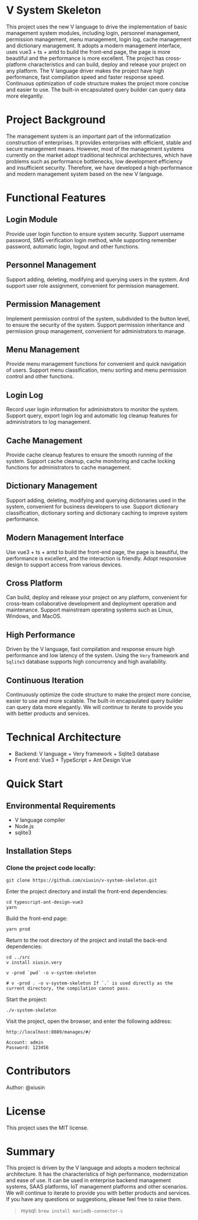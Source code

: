 # V System Skeleton
This project uses the new V language to drive the implementation of basic management system modules, including login, personnel management, permission management, menu management, login log, cache management and dictionary management. It adopts a modern management interface, uses vue3 + ts + antd to build the front-end page, the page is more beautiful and the performance is more excellent. The project has cross-platform characteristics and can build, deploy and release your project on any platform. The V language driver makes the project have high performance, fast compilation speed and faster response speed. Continuous optimization of code structure makes the project more concise and easier to use. The built-in encapsulated query builder can query data more elegantly.

# Project Background
The management system is an important part of the informatization construction of enterprises. It provides enterprises with efficient, stable and secure management means. However, most of the management systems currently on the market adopt traditional technical architectures, which have problems such as performance bottlenecks, low development efficiency and insufficient security. Therefore, we have developed a high-performance and modern management system based on the new V language.

# Functional Features
## Login Module
Provide user login function to ensure system security. Support username password, SMS verification login method, while supporting remember password, automatic login, logout and other functions.

## Personnel Management
Support adding, deleting, modifying and querying users in the system. And support user role assignment, convenient for permission management.

## Permission Management
Implement permission control of the system, subdivided to the button level, to ensure the security of the system. Support permission inheritance and permission group management, convenient for administrators to manage.

## Menu Management
Provide menu management functions for convenient and quick navigation of users. Support menu classification, menu sorting and menu permission control and other functions.

## Login Log
Record user login information for administrators to monitor the system. Support query, export login log and automatic log cleanup features for administrators to log management.

## Cache Management
Provide cache cleanup features to ensure the smooth running of the system. Support cache cleanup, cache monitoring and cache locking functions for administrators to cache management.

## Dictionary Management
Support adding, deleting, modifying and querying dictionaries used in the system, convenient for business developers to use. Support dictionary classification, dictionary sorting and dictionary caching to improve system performance.

## Modern Management Interface
Use vue3 + ts + antd to build the front-end page, the page is beautiful, the performance is excellent, and the interaction is friendly. Adopt responsive design to support access from various devices.

## Cross Platform
Can build, deploy and release your project on any platform, convenient for cross-team collaborative development and deployment operation and maintenance. Support mainstream operating systems such as Linux, Windows, and MacOS.

## High Performance
Driven by the V language, fast compilation and response ensure high performance and low latency of the system. Using the `Very` framework and `Sqlite3` database supports high concurrency and high availability.

## Continuous Iteration
Continuously optimize the code structure to make the project more concise, easier to use and more scalable. The built-in encapsulated query builder can query data more elegantly. We will continue to iterate to provide you with better products and services.

# Technical Architecture
- Backend: V language + Very framework + Sqlite3 database
- Front end: Vue3 + TypeScript + Ant Design Vue
# Quick Start
## Environmental Requirements
- V language compiler
- Node.js
- sqlite3
## Installation Steps
### Clone the project code locally:
```shell
git clone https://github.com/xiusin/v-system-skeleton.git
```
Enter the project directory and install the front-end dependencies:

```shell
cd typescript-ant-design-vue3
yarn
```

Build the front-end page:

```shell
yarn prod
```

Return to the root directory of the project and install the back-end dependencies:

```shell
cd ../src
v install xiusin.very

v -prod `pwd` -o v-system-skeleton

# v -prod . -o v-system-skeleton If `.` is used directly as the current directory, the compilation cannot pass.
```

Start the project:
```shell
./v-system-skeleton
```
Visit the project, open the browser, and enter the following address:
```shell
http://localhost:8089/manages/#/

Account: admin
Password: 123456
```

# Contributors
Author: @xiusin

# License
This project uses the MIT license.

# Summary
This project is driven by the V language and adopts a modern technical architecture. It has the characteristics of high performance, modernization and ease of use. It can be used in enterprise backend management systems, SAAS platforms, IoT management platforms and other scenarios. We will continue to iterate to provide you with better products and services. If you have any questions or suggestions, please feel free to raise them.


> mysql: `brew install mariadb-connector-c`
